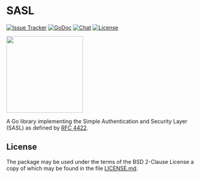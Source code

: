 # SASL

[![Issue Tracker][badge]](https://github.com/mellium/xmpp/issues)
[![GoDoc](https://godoc.org/mellium.im/sasl?status.svg)](https://godoc.org/mellium.im/sasl)
[![Chat](https://inverse.chat/badge.svg?room=users@mellium.chat)](https://mellium.chat)
[![License](https://img.shields.io/badge/license-FreeBSD-blue.svg)](https://opensource.org/licenses/BSD-2-Clause)

<a href="https://opencollective.com/mellium" alt="Donate on Open Collective"><img src="https://opencollective.com/mellium/donate/button@2x.png?color=blue" width="200"/></a>

A Go library implementing the Simple Authentication and Security Layer (SASL) as
defined by [RFC 4422][rfc4422].


## License

The package may be used under the terms of the BSD 2-Clause License a copy of
which may be found in the file [LICENSE.md][LICENSE].

[badge]: https://img.shields.io/badge/style-mellium%2fxmpp-green.svg?longCache=true&style=popout-square&label=issues
[rfc4422]: https://tools.ietf.org/html/rfc4422
[LICENSE]: ./LICENSE.md
